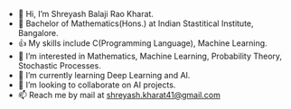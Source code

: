 - 👋 Hi, I’m Shreyash Balaji Rao Kharat.
- 📖 Bachelor of Mathematics(Hons.) at Indian Stastitical Institute, Bangalore.
- 👍 My skills include C(Programming Language), Machine Learning.
- 👀 I’m interested in Mathematics, Machine Learning, Probability Theory, Stochastic Processes.
- 🌱 I’m currently learning Deep Learning and AI.
- 💞️ I’m looking to collaborate on AI projects.
- 📫 Reach me by mail at shreyash.kharat41@gmail.com

<!---
shreyashkharat/shreyashkharat is a ✨ special ✨ repository because its `README.md` (this file) appears on your GitHub profile.
You can click the Preview link to take a look at your changes.
--->
